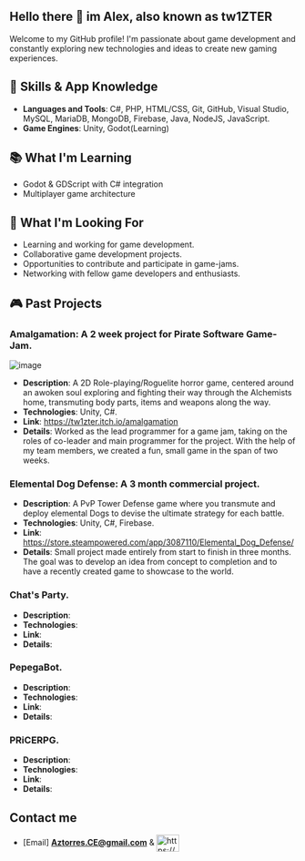 ## Hello there 👋 im Alex, also known as tw1ZTER 

Welcome to my GitHub profile! I'm passionate about game development and constantly exploring new technologies and ideas to create new gaming experiences.

## 🔧 Skills & App Knowledge
- **Languages and Tools**: C#, PHP, HTML/CSS, Git, GitHub, Visual Studio, MySQL, MariaDB, MongoDB, Firebase, Java, NodeJS, JavaScript.
- **Game Engines**: Unity, Godot(Learning)

## 📚 What I'm Learning
- Godot & GDScript with C# integration
- Multiplayer game architecture

## 🌟 What I'm Looking For
- Learning and working for game development.
- Collaborative game development projects.
- Opportunities to contribute and participate in game-jams.
- Networking with fellow game developers and enthusiasts.

## 🎮 Past Projects
### Amalgamation: A 2 week project for Pirate Software Game-Jam.
![image](https://github.com/tw1ZTER/tw1ZTER/blob/main/Amalga.gif)
- **Description**: A 2D Role-playing/Roguelite horror game, centered around an awoken soul exploring and fighting their way through the Alchemists home, transmuting body parts, items and weapons along the way.
- **Technologies**: Unity, C#.
- **Link**: https://tw1zter.itch.io/amalgamation
- **Details**: Worked as the lead programmer for a game jam, taking on the roles of co-leader and main programmer for the project. With the help of my team members, we created a fun, small game in the span of two weeks.

### Elemental Dog Defense: A 3 month commercial project.
- **Description**: A PvP Tower Defense game where you transmute and deploy elemental Dogs to devise the ultimate strategy for each battle.
- **Technologies**: Unity, C#, Firebase.
- **Link**: https://store.steampowered.com/app/3087110/Elemental_Dog_Defense/
- **Details**: Small project made entirely from start to finish in three months. The goal was to develop an idea from concept to completion and to have a recently created game to showcase to the world.

### Chat's Party.
- **Description**: 
- **Technologies**: 
- **Link**: 
- **Details**: 

### PepegaBot.
- **Description**: 
- **Technologies**: 
- **Link**: 
- **Details**:

### PRiCERPG.
- **Description**: 
- **Technologies**: 
- **Link**: 
- **Details**: 

## Contact me
- [Email] **Aztorres.CE@gmail.com** & <a href="https://www.linkedin.com/in/alex-zepeda-torres/" target="blank"><img align="center" src="https://raw.githubusercontent.com/rahuldkjain/github-profile-readme-generator/master/src/images/icons/Social/linked-in-alt.svg" alt="https://www.linkedin.com/in/alex-zepeda-torres/" height="30" width="40" /></a>
</p>




